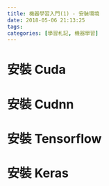 ```yaml
---
title: 機器學習入門(1) - 安裝環境
date: 2018-05-06 21:13:25
tags:
categories: [學習札記, 機器學習]
---
```


# 安裝 Cuda

# 安裝 Cudnn

# 安裝 Tensorflow

# 安裝 Keras
